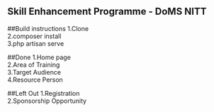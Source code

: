 ## Skill Enhancement Programme - DoMS NITT

##Build instructions
1.Clone<br>
2.composer install<br>
3.php artisan serve<br>

##Done
1.Home page<br>
2.Area of Training<br>
3.Target Audience<br>
4.Resource Person<br>

##Left Out
1.Registration<br>
2.Sponsorship Opportunity
